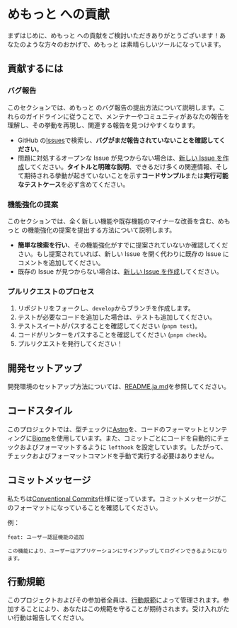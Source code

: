 # めもっと への貢献

まずはじめに、めもっと への貢献をご検討いただきありがとうございます！あなたのような方々のおかげで、めもっと は素晴らしいツールになっています。

## 貢献するには

### バグ報告

このセクションでは、めもっと のバグ報告の提出方法について説明します。これらのガイドラインに従うことで、メンテナーやコミュニティがあなたの報告を理解し、その挙動を再現し、関連する報告を見つけやすくなります。

- GitHub の[Issues](https://github.com/memot-app/memot/issues)で検索し、**バグがまだ報告されていないことを確認してください**。
- 問題に対処するオープンな Issue が見つからない場合は、[新しい Issue を作成](https://github.com/memot-app/memot/issues/new)してください。**タイトルと明確な説明**、できるだけ多くの関連情報、そして期待される挙動が起きていないことを示す**コードサンプル**または**実行可能なテストケース**を必ず含めてください。

### 機能強化の提案

このセクションでは、全く新しい機能や既存機能のマイナーな改善を含む、めもっと の機能強化の提案を提出する方法について説明します。

- **簡単な検索を行い**、その機能強化がすでに提案されていないか確認してください。もし提案されていれば、新しい Issue を開く代わりに既存の Issue にコメントを追加してください。
- 既存の Issue が見つからない場合は、[新しい Issue を作成](https://github.com/memot-app/memot/issues/new)してください。

### プルリクエストのプロセス

1.  リポジトリをフォークし、`develop`からブランチを作成します。
2.  テストが必要なコードを追加した場合は、テストも追加してください。
3.  テストスイートがパスすることを確認してください (`pnpm test`)。
4.  コードがリンターをパスすることを確認してください (`pnpm check`)。
5.  プルリクエストを発行してください！

## 開発セットアップ

開発環境のセットアップ方法については、[README.ja.md](./README.ja.md#はじめに)を参照してください。

## コードスタイル

このプロジェクトでは、型チェックに[Astro](https://docs.astro.build/ja/reference/cli-reference/)を、コードのフォーマットとリンティングに[Biome](https://biomejs.dev/)を使用しています。また、コミットごとにコードを自動的にチェックおよびフォーマットするように `lefthook` を設定しています。したがって、チェックおよびフォーマットコマンドを手動で実行する必要はありません。

## コミットメッセージ

私たちは[Conventional Commits](https://www.conventionalcommits.org/ja/v1.0.0/)仕様に従っています。コミットメッセージがこのフォーマットになっていることを確認してください。

例：

```
feat: ユーザー認証機能の追加

この機能により、ユーザーはアプリケーションにサインアップしてログインできるようになります。
```

## 行動規範

このプロジェクトおよびその参加者全員は、[行動規範](./CODE_OF_CONDUCT.ja.md)によって管理されます。参加することにより、あなたはこの規範を守ることが期待されます。受け入れがたい行動は報告してください。
